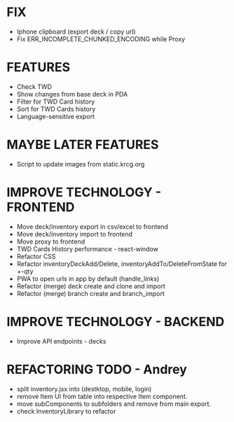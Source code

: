 # FIX
- Iphone clipboard (export deck / copy url)
- Fix ERR_INCOMPLETE_CHUNKED_ENCODING while Proxy

# FEATURES
- Check TWD
- Show changes from base deck in PDA
- Filter for TWD Card history
- Sort for TWD Cards history
- Language-sensitive export

# MAYBE LATER FEATURES
- Script to update images from static.krcg.org

# IMPROVE TECHNOLOGY - FRONTEND
- Move deck/inventory export in csv/excel to frontend
- Move deck/inventory import to frontend
- Move proxy to frontend
- TWD Cards History performance - react-window
- Refactor CSS
- Refactor inventoryDeckAdd/Delete, inventoryAddTo/DeleteFromState for +-qty
- PWA to open urls in app by default (handle_links)
- Refactor (merge) deck create and clone and import
- Refactor (merge) branch create and branch_import

# IMPROVE TECHNOLOGY - BACKEND
- Improve API endpoints - decks

# REFACTORING TODO - Andrey
- split inventory.jsx into (destktop, mobile, login)
- remove Item UI from table into respective Item component.
- move subComponents to subfolders and remove from main export.
- check InventoryLibrary to refactor
